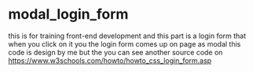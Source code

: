 # modal_login_form
this is for training front-end development and this part is a login form that when you click on it you the login form comes up on page as modal 
this code is design by me but the you can see another source code on https://www.w3schools.com/howto/howto_css_login_form.asp
